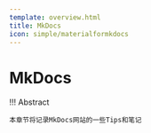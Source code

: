 ```yaml
---
template: overview.html
title: MkDocs
icon: simple/materialformkdocs
---
```

# MkDocs

!!! Abstract

    本章节将记录MkDocs网站的一些Tips和笔记
